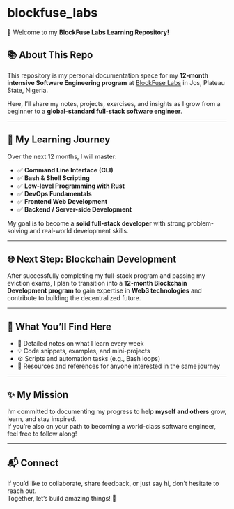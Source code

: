 # blockfuse_labs

👋 Welcome to my **BlockFuse Labs Learning Repository!**

## 📚 About This Repo

This repository is my personal documentation space for my **12-month intensive Software Engineering program** at [BlockFuse Labs](https://blockfuselabs.com/) in Jos, Plateau State, Nigeria.

Here, I’ll share my notes, projects, exercises, and insights as I grow from a beginner to a **global-standard full-stack software engineer**.

---

## 🚀 My Learning Journey

Over the next 12 months, I will master:

- ✅ **Command Line Interface (CLI)**  
- ✅ **Bash & Shell Scripting**
- ✅ **Low-level Programming with Rust**
- ✅ **DevOps Fundamentals**
- ✅ **Frontend Web Development**
- ✅ **Backend / Server-side Development**

My goal is to become a **solid full-stack developer** with strong problem-solving and real-world development skills.

---

## 🌐 Next Step: Blockchain Development

After successfully completing my full-stack program and passing my eviction exams, I plan to transition into a **12-month Blockchain Development program** to gain expertise in **Web3 technologies** and contribute to building the decentralized future.

---

## 📂 What You’ll Find Here

- 📝 Detailed notes on what I learn every week
- 💡 Code snippets, examples, and mini-projects
- ⚙️ Scripts and automation tasks (e.g., Bash loops)
- 🔗 Resources and references for anyone interested in the same journey

---

## ✨ My Mission

I’m committed to documenting my progress to help **myself and others** grow, learn, and stay inspired.  
If you’re also on your path to becoming a world-class software engineer, feel free to follow along!

---

## 📬 Connect

If you’d like to collaborate, share feedback, or just say hi, don’t hesitate to reach out.  
Together, let’s build amazing things! 🚀


